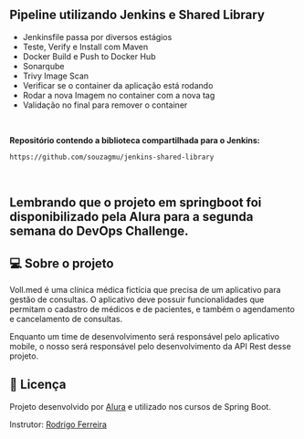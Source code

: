 ## Pipeline utilizando Jenkins e Shared Library

- Jenkinsfile passa por diversos estágios
- Teste, Verify e Install com Maven
- Docker Build e Push to Docker Hub
- Sonarqube
- Trivy Image Scan
- Verificar se o container da aplicação está rodando
- Rodar a nova Imagem no container com a nova tag
- Validação no final para remover o container

<br>

**Repositório contendo a biblioteca compartilhada para o Jenkins:**
```
https://github.com/souzagmu/jenkins-shared-library
```
<br>

## Lembrando que o projeto em springboot foi disponibilizado pela Alura para a segunda semana do DevOps Challenge.

## 💻 Sobre o projeto

Voll.med é uma clínica médica fictícia que precisa de um aplicativo para gestão de consultas. O aplicativo deve possuir funcionalidades que permitam o cadastro de médicos e de pacientes, e também o agendamento e cancelamento de consultas.

Enquanto um time de desenvolvimento será responsável pelo aplicativo mobile, o nosso será responsável pelo desenvolvimento da API Rest desse projeto.

## 📝 Licença

Projeto desenvolvido por [Alura](https://www.alura.com.br) e utilizado nos cursos de Spring Boot.

Instrutor: [Rodrigo Ferreira](https://cursos.alura.com.br/user/rodrigo-ferreira) 

